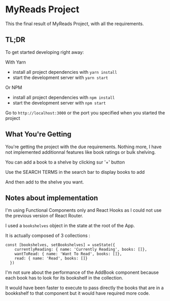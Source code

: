# MyReads Project

This the final result of MyReads Project, with all the requirements.

## TL;DR

To get started developing right away:

With Yarn
* install all project dependencies with `yarn install`
* start the development server with `yarn start`

Or NPM
* install all project dependencies with `npm install`
* start the development server with `npm start`

Go to `http://localhost:3000` or the port you specified when you started the project

## What You're Getting

You're getting the project with the due requirements. Nothing more, I have not implemented
additionnal features like book ratings or bulk shelving.

You can add a book to a shelve by clicking sur '+' button

Use the SEARCH TERMS in the search bar to display books to add

And then add to the shelve you want.

## Notes about implementation

I'm using Functional Components only and React Hooks as I could not
use the previous version of React Router.

I used a `bookshelves` object in the state at the root of the App.

It is actually composed of 3 collections :

```
const [bookshelves, setBookshelves] = useState({
    currentlyReading: { name: 'Currently Reading', books: []},
    wantToRead: { name: 'Want To Read', books: []},
    read: { name: 'Read', books: []}
  })
```

I'm not sure about the performance of the AddBook component because
each book has to look for its bookshelf in the collection.

It would have been faster to execute to pass directly the books that
are in a bookkshelf to that component but it would have required more
code.
